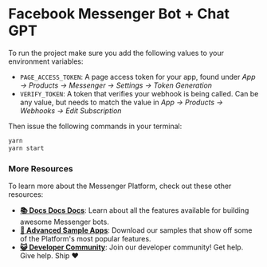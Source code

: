 # Facebook Messenger Bot + Chat GPT

To run the project make sure you add the following values to your environment
variables:

- `PAGE_ACCESS_TOKEN`: A page access token for your app, found under _App ->
  Products -> Messenger -> Settings -> Token Generation_
- `VERIFY_TOKEN`: A token that verifies your webhook is being called. Can be any
  value, but needs to match the value in _App -> Products -> Webhooks -> Edit
  Subscription_

Then issue the following commands in your terminal:

```bash
yarn
yarn start
```

### More Resources

To learn more about the Messenger Platform, check out these other resources:

- **[📚 Docs Docs Docs](https://developers.facebook.com/docs/messenger-platform/)**:
  Learn about all the features available for building awesome Messenger bots.
- **[📱 Advanced Sample Apps](https://github.com/fbsamples/messenger-bot-samples)**:
  Download our samples that show off some of the Platform's most popular
  features.
- **[😺 Developer Community](https://www.facebook.com/groups/messengerplatform/)**:
  Join our developer community! Get help. Give help. Ship ❤️
